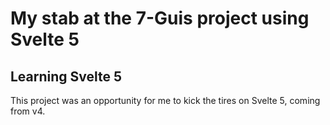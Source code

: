# My stab at the 7-Guis project using Svelte 5
## Learning Svelte 5
This project was an opportunity for me to kick the tires on Svelte 5, coming from v4.
